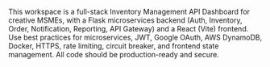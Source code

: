 <!-- Use this file to provide workspace-specific custom instructions to Copilot. For more details, visit https://code.visualstudio.com/docs/copilot/copilot-customization#_use-a-githubcopilotinstructionsmd-file -->

This workspace is a full-stack Inventory Management API Dashboard for creative MSMEs, with a Flask microservices backend (Auth, Inventory, Order, Notification, Reporting, API Gateway) and a React (Vite) frontend. Use best practices for microservices, JWT, Google OAuth, AWS DynamoDB, Docker, HTTPS, rate limiting, circuit breaker, and frontend state management. All code should be production-ready and secure.
